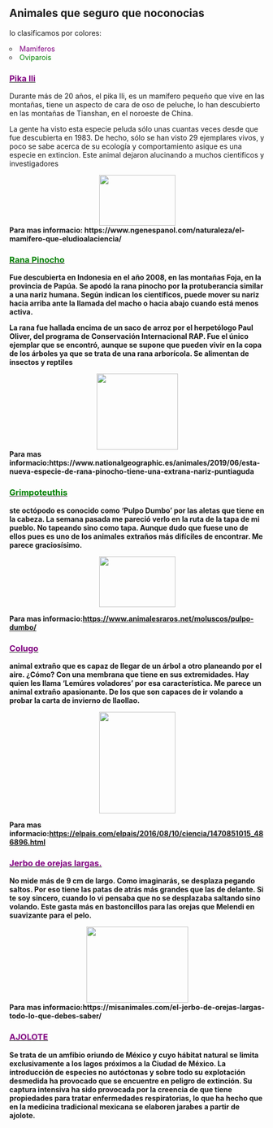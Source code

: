 <html>

<head>


</head>

<body>
  

<h2> Animales que seguro que noconocias</h2>

</body>
  <p>lo clasificamos por colores:
  <li type="circle"><font color="purple">Mamiferos</font></li>
  <li type="circle"><font color="green">Oviparois</font></li>
  </p>
<u><font color="purple"><h3> Pika Ili</h3></font></u>
<p>Durante más de 20 años, el pika Ili, es un mamífero pequeño que vive en las montañas, tiene un aspecto de cara de oso de peluche, lo han descubierto en las montañas de Tianshan, en el noroeste de China.

La gente ha visto esta especie peluda sólo unas cuantas veces desde que fue descubierta en 1983. De hecho, sólo se han visto 29 ejemplares vivos, y poco se sabe acerca de su ecología y comportamiento asique es una especie en extincion.
Este animal dejaron alucinando a muchos cientificos y investigadores</p>
<div align="center"><img src="https://wl-genial.cf.tsp.li/resize/728x/jpg/272/41c/229c1756acb5ceabdd8bf4860b.jpg" width="150" height="100"></div>
<b>Para mas informacio: <a>https://www.ngenespanol.com/naturaleza/el-mamifero-que-eludioalaciencia/</a>

<u><font color="green"><h3> Rana Pinocho</h3></font></u>
<p>Fue descubierta en Indonesia en el año 2008, en las montañas Foja, en la provincia de Papúa. Se apodó la rana pinocho por la protuberancia similar a una nariz humana. Según indican los científicos, puede mover su nariz hacia arriba ante la llamada del macho o hacia abajo cuando está menos activa.

La rana fue hallada encima de un saco de arroz por el herpetólogo Paul Oliver, del programa de Conservación Internacional RAP. Fue el único ejemplar que se encontró, aunque se supone que pueden vivir en la copa de los árboles ya que se trata de una rana arborícola. Se alimentan de insectos y reptiles</p>
<div align="center"><img src="https://wl-genial.cf.tsp.li/resize/728x/jpg/6ce/52d/ae7dc95ae9ac5ebdeb40a3abc6.jpg" width="160" height="150"></div>
<b>Para mas informacio:</b><a>https://www.nationalgeographic.es/animales/2019/06/esta-nueva-especie-de-rana-pinocho-tiene-una-extrana-nariz-puntiaguda</a>

<u><font color="green"><h3> Grimpoteuthis</h3></font></u>
<p>ste octópodo es conocido como ‘Pulpo Dumbo’ por las aletas que tiene en la cabeza. La semana pasada me pareció verlo en la ruta de la tapa de mi pueblo. No tapeando sino como tapa. Aunque dudo que fuese uno de ellos pues es uno de los animales extraños más difíciles de encontrar. Me parece graciosísimo.</p>
<div align="center"><img src="https://i.blogs.es/e9edf0/dumbo-hires_-cropped-/1366_2000.jpg" width="150" height="100"></div>

<b>Para mas informacio:</b><a>https://www.animalesraros.net/moluscos/pulpo-dumbo/</a>

<u><font color="purple"><h3>Colugo</h3></font></u>
<p>animal extraño que es capaz de llegar de un árbol a otro planeando por el aire. ¿Cómo? Con una membrana que tiene en sus extremidades. Hay quien les llama ‘Lemúres voladores’ por esa característica. Me parece un animal extraño apasionante. De los que son capaces de ir volando a probar la carta de invierno de llaollao.</p>
<div align="center"><img src="https://www.llaollaoweb.com/blog/wp-content/uploads/2013/10/colugo.jpg" width="150" height="200"></div>

<b>Para mas informacio:</b><a>https://elpais.com/elpais/2016/08/10/ciencia/1470851015_486896.html</a>

<u><font color="purple"><h3>Jerbo de orejas largas.</h3></font></u>
<p>No mide más de 9 cm de largo. Como imaginarás, se desplaza pegando saltos. Por eso tiene las patas de atrás más grandes que las de delante. Si te soy sincero, cuando lo vi pensaba que no se desplazaba saltando sino volando. Este gasta más en bastoncillos para las orejas que Melendi en suavizante para el pelo.</p>
<div align="center"><img src="https://www.llaollaoweb.com/blog/wp-content/uploads/2013/10/jerbo.jpg" width="200" height="150"></div>
<b>Para mas informacio:</b><a>https://misanimales.com/el-jerbo-de-orejas-largas-todo-lo-que-debes-saber/</a>

<u><font color="purple"><h3>AJOLOTE</h3></font></u>
<p>Se trata de un amfibio oriundo de México y cuyo hábitat natural se limita exclusivamente a los lagos próximos a la Ciudad de México. La introducción de especies no autóctonas y sobre todo su explotación desmedida ha provocado que se encuentre en peligro de extinción. Su captura intensiva ha sido provocada por la creencia de que tiene propiedades para tratar enfermedades respiratorias, lo que ha hecho que en la medicina tradicional mexicana se elaboren jarabes a partir de ajolote.</p>





</html>



